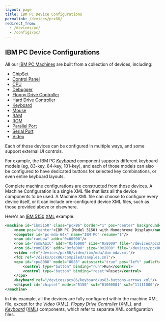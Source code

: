 ```yaml
---
layout: page
title: IBM PC Device Configurations
permalink: /devices/pcx86/
redirect_from:
  - /devices/pc/
  - /configs/pc/
---
```


IBM PC Device Configurations
---

All our [IBM PC Machines](machine/) are built from a collection of devices, including:

* [ChipSet](chipset/)
* [Control Panel](panel/)
* [CPU](/docs/pcx86/cpu/)
* [Debugger](/docs/pcx86/debugger/)
* [Floppy Drive Controller](/docs/pcx86/fdc/)
* [Hard Drive Controller](/docs/pcx86/hdc/)
* [Keyboard](keyboard/)
* [Mouse](/docs/pcx86/mouse/)
* [RAM](/docs/pcx86/ram/)
* [ROM](rom/)
* [Parallel Port](/docs/pcx86/parallel/)
* [Serial Port](/docs/pcx86/serial/)
* [Video](video/)

Each of those devices can be configured in multiple ways, and some support external UI controls.

For example, the IBM PC *[Keyboard](/docs/pcx86/keyboard/)* component supports different keyboard models
(eg, 83-key, 84-key, 101-key), and each of those models can also be configured to have dedicated buttons for
selected key combinations, or even entire keyboard layouts.

Complete machine configurations are constructed from those devices.  A Machine Configuration is a single XML file
that lists all the device components to be used.  A Machine XML file can choose to configure every device itself,
or it can include pre-configured device XML files, such as those provided above or elsewhere.

Here's an [IBM 5150](/devices/pcx86/machine/5150/mda/64kb/) [XML](/devices/pcx86/machine/5150/mda/64kb/machine.xml)
example:

```xml
<machine id="ibm5150" class="pcx86" border="1" pos="center" background="#FAEBD7">
    <name pos="center">IBM PC (Model 5150) with Monochrome Display</name>
    <computer id="pc-mda-64k" name="IBM PC" resume="1"/>
    <ram id="ramLow" addr="0x00000"/>
    <rom id="romBASIC" addr="0xf6000" size="0x8000" file="/devices/pcx86/rom/5150/basic/BASIC100.json"/>
    <rom id="romBIOS" addr="0xfe000" size="0x2000" file="/devices/pcx86/rom/5150/1981-04-24/PCBIOS-REV1.json"/>
    <video ref="/devices/pcx86/video/ibm/mda/ibm-mda.xml"/>
    <fdc ref="/disks/pcx86/compiled/samples.xml"/>
    <cpu id="cpu8088" model="8088" autostart="true" pos="left" padleft="8px" padbottom="8px">
        <control type="button" binding="run">Run</control>
        <control type="button" binding="reset">Reset</control>
    </cpu>
    <keyboard ref="/devices/pcx86/keyboard/us83-buttons-arrows.xml"/>
    <chipset id="chipset" model="5150" sw1="01000001" sw2="11111000"/>
</machine>
```

In this example, all the devices are fully configured within the machine XML file, except for the
*[Video](/docs/pcx86/video/)* ([XML](/devices/pcx86/video/ibm/mda/ibm-mda.xml)),
*[Floppy Drive Controller](/docs/pcx86/fdc/)* ([XML](/disks/pcx86/compiled/samples.xml)), and
*[Keyboard](/docs/pcx86/keyboard/)* ([XML](/devices/pcx86/keyboard/us83-buttons-arrows.xml)) components,
which refer to separate XML configuration files.
